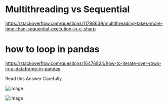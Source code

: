 # Multithreading vs Sequential

https://stackoverflow.com/questions/11798639/multithreading-takes-more-time-than-sequential-execution-in-c-sharp

# how to loop in pandas

https://stackoverflow.com/questions/16476924/how-to-iterate-over-rows-in-a-dataframe-in-pandas

Read this Answer Carefully.

![image](https://user-images.githubusercontent.com/90336445/170895802-60005482-cdf8-4319-a059-e0dfa1a68d28.png)

![image](https://user-images.githubusercontent.com/90336445/170895846-631b7b48-0235-43c6-a5fc-1bcb866d9344.png)
